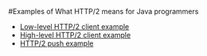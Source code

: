 
#Examples of What HTTP/2 means for Java programmers
   * [Low-level HTTP/2 client example](src/test/java/eu/redzoo/article/javaworld/http2/LowLevelHttp2ClientTest.java)
   * [High-level HTTP/2 client example](src/test/java/eu/redzoo/article/javaworld/http2/HighLevelHttp2ClientTest.java)
   * [HTTP/2 push example](src/test/java/eu/redzoo/article/javaworld/http2/Http2PushTest.java)
   
   
